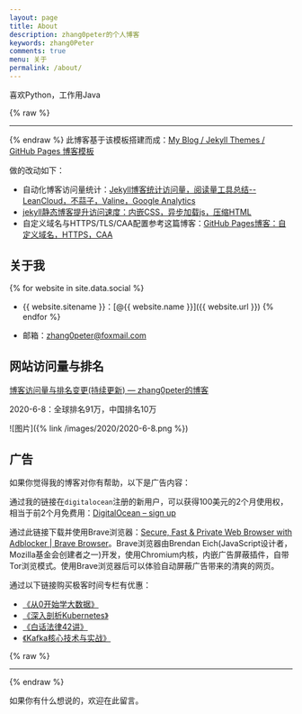 ```yaml
---
layout: page
title: About
description: zhang0peter的个人博客
keywords: zhang0Peter
comments: true
menu: 关于
permalink: /about/
---
```


喜欢Python，工作用Java

{% raw %}
***          
{% endraw %}
此博客基于该模板搭建而成：[My Blog / Jekyll Themes / GitHub Pages 博客模板](https://github.com/mzlogin/mzlogin.github.io)

做的改动如下：               
- 自动化博客访问量统计：[Jekyll博客统计访问量，阅读量工具总结--LeanCloud，不蒜子，Valine，Google Analytics](https://zhang0peter.com/2020/01/19/GitHub-jekyll-view-counter/)                 
- [jekyll静态博客提升访问速度：内嵌CSS，异步加载js，压缩HTML](https://zhang0peter.com/2020/01/27/jekyll-inline-css/)
- 自定义域名与HTTPS/TLS/CAA配置参考这篇博客：[GitHub Pages博客：自定义域名，HTTPS，CAA](https://zhang0peter.com/2020/02/21/github-pages-https/)                           



## 关于我

{% for website in site.data.social %}
* {{ website.sitename }}：[@{{ website.name }}]({{ website.url }})
{% endfor %}

* 邮箱：[zhang0peter@foxmail.com](mailto:zhang0peter@foxmail.com)


## 网站访问量与排名
[博客访问量与排名变更(持续更新) — zhang0peter的博客](https://zhang0peter.com/blog/)

2020-6-8：全球排名91万，中国排名10万

![图片]({% link /images/2020/2020-6-8.png %})



## 广告

如果你觉得我的博客对你有帮助，以下是广告内容：

通过我的链接在`digitalocean`注册的新用户，可以获得100美元的2个月使用权，相当于前2个月免费用：[DigitalOcean – sign up](https://m.do.co/c/cd843946e47a)

通过此链接下载并使用Brave浏览器：[Secure, Fast & Private Web Browser with Adblocker | Brave Browser](https://brave.com/moo963)。Brave浏览器由Brendan Eich(JavaScript设计者，Mozilla基金会创建者之一)开发，使用Chromium内核，内嵌广告屏蔽插件，自带Tor浏览模式。使用Brave浏览器后可以体验自动屏蔽广告带来的清爽的网页。

通过以下链接购买极客时间专栏有优惠：

*  [《从0开始学大数据》](http://gk.link/a/10e6c)           
*    [《深入剖析Kubernetes》](http://gk.link/a/10d6O)          
*    [《白话法律42讲》](http://gk.link/a/10fCt)              
*    [《Kafka核心技术与实战》](https://time.geekbang.org/column/intro/191?code=EfTLosEJaJdj1PBbbIXG3AiqX3ae6Yb4TMSHg2XE3DA%3D&utm_term=SPoster)                

{% raw %}
***          
{% endraw %}

如果你有什么想说的，欢迎在此留言。
